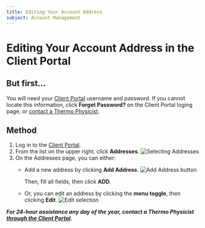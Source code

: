 ```yaml
---
title: Editing Your Account Address
subject: Account Management
---
```


# Editing Your Account Address in the Client Portal

## But first...
You will need your [Client Portal](https://core.thermo.io/login/) username and password. If you cannot locate this information, click **Forget Password?** on the Client Portal loging page, or [contact a Thermo Physicist](mailto:physicists@thermo.io).

## Method
1. Log in to the [Client Portal](https://core.thermo.io/login/).
2. From the **<Your Name>** list on the upper right, click **Addresses**.
   ![Selecting Addresses](https://raw.githubusercontent.com/thermoio/docs/master/images/editing-your-account-address/2017-11-14_18-29-55.png)
3. On the Addresses page, you can either:
   * Add a new address by clicking **Add Address**.
     ![Add Address button](https://raw.githubusercontent.com/thermoio/docs/master/images/editing-your-account-address/2017-11-14_18-32-36.png)

     Then, fill all fields, then click **ADD**.

   * Or, you can edit an address by clicking the **menu toggle**, then clicking **Edit**.
     ![Edit selection](https://raw.githubusercontent.com/thermoio/docs/master/images/editing-your-account-address/2017-11-14_18-36-08.png)

**_For 24-hour assistance any day of the year, contact a Thermo Physicist [through the Client Portal](https://core.thermo.io/login/)._**
